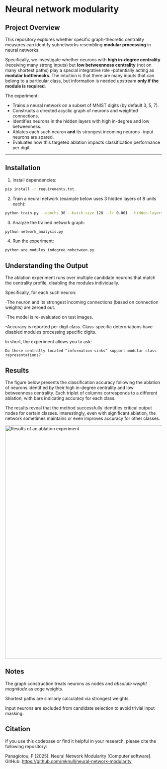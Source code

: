 
# Neural network modularity

## Project Overview

This repository explores whether specific graph-theoretic centrality measures can identify subnetworks resembling **modular processing** in neural networks.

Specifically, we investigate whether neurons with **high in-degree centrality** (receiving many strong inputs) but **low betweenness centrality** (not on many shortest paths) play a special integrative role -potentially acting as **modular bottlenecks**. The intuition is that there are many inputs that can belong to a particular class, but information is needed upstream **only if the module is required**. 

The experiment:
- Trains a neural network on a subset of MNIST digits (by default 3, 5, 7).
- Constructs a directed acyclic graph of neurons and weighted connections.
- Identifies neurons in the hidden layers with high in-degree and low betweenness.
- Ablates each such neuron **and** its strongest incoming neurons -input neurons are spared.
- Evaluates how this targeted ablation impacts classification performance per digit.

---

## Installation

1. Install dependencies:
```bash
pip install -r requirements.txt
```
2. Train a neural network (example below uses 3 hidden layers of 8 units each):
```bash
python train.py --epochs 30 --batch-size 128 --lr 0.001 --hidden-layers 8,8,8 --save-dir ./mlp
```
3. Analyze the trained network graph:
```bash
python network_analysis.py
```
4. Run the experiment:
```bash
python are_modules_indegree_nobetween.py
```
## Understanding the Output

The ablation experiment runs over multiple candidate neurons that match the centrality profile, disabling the modules individually. 

Specifically, for each such neuron:

   -The neuron and its strongest incoming connections (based on connection weights) are zeroed out.

   -The model is re-evaluated on test images.

  -Accuracy is reported per digit class. Class-specific deteroriations have disabled modules processing specific digits.

In short, the experiment allows you to ask:

    Do these centrally located “information sinks” support modular class representations?

## Results
The figure below presents the classification accuracy following the ablation of neurons identified by their high in-degree centrality and low betweenness centrality. Each triplet of columns corresponds to a different ablation, with bars indicating accuracy for each class.

The results reveal that the method successfully identifies critical output nodes for certain classes. Interestingly, even with significant ablation, the network sometimes maintains or even improves accuracy for other classes. 

<img src="https://i.imgur.com/Gow1ezv.png" alt="Results of an ablation experiment" width="750"/>

## Notes

The graph construction treats neurons as nodes and *absolute weight magnitude* as edge weights.

Shortest paths are similarly calculated via strongest weights. 

Input neurons are excluded from candidate selection to avoid trivial input masking.

## Citation

If you use this codebase or find it helpful in your research, please cite the following repository:

Panagiotou, F (2025). Neural Network Modularity [Computer software]. GitHub. https://github.com/mknull/neural-network-modularity
